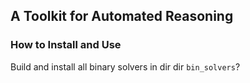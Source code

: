 ## A Toolkit for Automated Reasoning



### How to Install and Use

Build and install all binary solvers in dir dir `bin_solvers`?